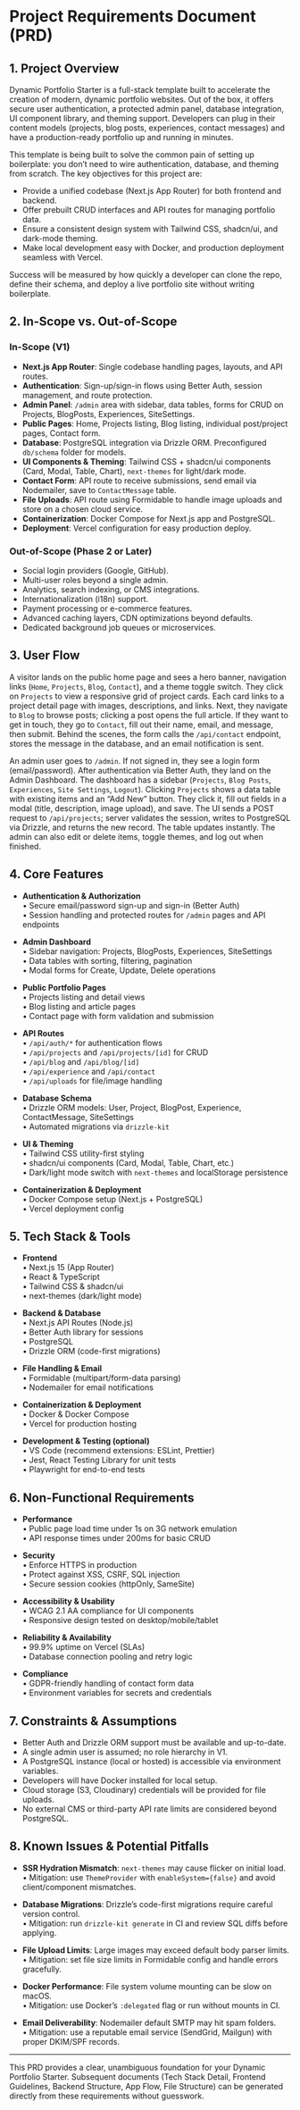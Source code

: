 # Project Requirements Document (PRD)

## 1. Project Overview

Dynamic Portfolio Starter is a full-stack template built to accelerate the creation of modern, dynamic portfolio websites. Out of the box, it offers secure user authentication, a protected admin panel, database integration, UI component library, and theming support. Developers can plug in their content models (projects, blog posts, experiences, contact messages) and have a production-ready portfolio up and running in minutes.

This template is being built to solve the common pain of setting up boilerplate: you don’t need to wire authentication, database, and theming from scratch. The key objectives for this project are:

- Provide a unified codebase (Next.js App Router) for both frontend and backend.  
- Offer prebuilt CRUD interfaces and API routes for managing portfolio data.  
- Ensure a consistent design system with Tailwind CSS, shadcn/ui, and dark-mode theming.  
- Make local development easy with Docker, and production deployment seamless with Vercel.

Success will be measured by how quickly a developer can clone the repo, define their schema, and deploy a live portfolio site without writing boilerplate.

## 2. In-Scope vs. Out-of-Scope

### In-Scope (V1)

- **Next.js App Router**: Single codebase handling pages, layouts, and API routes.  
- **Authentication**: Sign-up/sign-in flows using Better Auth, session management, and route protection.  
- **Admin Panel**: `/admin` area with sidebar, data tables, forms for CRUD on Projects, BlogPosts, Experiences, SiteSettings.  
- **Public Pages**: Home, Projects listing, Blog listing, individual post/project pages, Contact form.  
- **Database**: PostgreSQL integration via Drizzle ORM. Preconfigured `db/schema` folder for models.  
- **UI Components & Theming**: Tailwind CSS + shadcn/ui components (Card, Modal, Table, Chart), `next-themes` for light/dark mode.  
- **Contact Form**: API route to receive submissions, send email via Nodemailer, save to `ContactMessage` table.  
- **File Uploads**: API route using Formidable to handle image uploads and store on a chosen cloud service.  
- **Containerization**: Docker Compose for Next.js app and PostgreSQL.  
- **Deployment**: Vercel configuration for easy production deploy.

### Out-of-Scope (Phase 2 or Later)

- Social login providers (Google, GitHub).  
- Multi-user roles beyond a single admin.  
- Analytics, search indexing, or CMS integrations.  
- Internationalization (i18n) support.  
- Payment processing or e-commerce features.  
- Advanced caching layers, CDN optimizations beyond defaults.  
- Dedicated background job queues or microservices.

## 3. User Flow

A visitor lands on the public home page and sees a hero banner, navigation links (`Home`, `Projects`, `Blog`, `Contact`), and a theme toggle switch. They click on `Projects` to view a responsive grid of project cards. Each card links to a project detail page with images, descriptions, and links. Next, they navigate to `Blog` to browse posts; clicking a post opens the full article. If they want to get in touch, they go to `Contact`, fill out their name, email, and message, then submit. Behind the scenes, the form calls the `/api/contact` endpoint, stores the message in the database, and an email notification is sent.

An admin user goes to `/admin`. If not signed in, they see a login form (email/password). After authentication via Better Auth, they land on the Admin Dashboard. The dashboard has a sidebar (`Projects`, `Blog Posts`, `Experiences`, `Site Settings`, `Logout`). Clicking `Projects` shows a data table with existing items and an “Add New” button. They click it, fill out fields in a modal (title, description, image upload), and save. The UI sends a POST request to `/api/projects`; server validates the session, writes to PostgreSQL via Drizzle, and returns the new record. The table updates instantly. The admin can also edit or delete items, toggle themes, and log out when finished.

## 4. Core Features

- **Authentication & Authorization**  
  • Secure email/password sign-up and sign-in (Better Auth)  
  • Session handling and protected routes for `/admin` pages and API endpoints

- **Admin Dashboard**  
  • Sidebar navigation: Projects, BlogPosts, Experiences, SiteSettings  
  • Data tables with sorting, filtering, pagination  
  • Modal forms for Create, Update, Delete operations

- **Public Portfolio Pages**  
  • Projects listing and detail views  
  • Blog listing and article pages  
  • Contact page with form validation and submission

- **API Routes**  
  • `/api/auth/*` for authentication flows  
  • `/api/projects` and `/api/projects/[id]` for CRUD  
  • `/api/blog` and `/api/blog/[id]`  
  • `/api/experience` and `/api/contact`  
  • `/api/uploads` for file/image handling

- **Database Schema**  
  • Drizzle ORM models: User, Project, BlogPost, Experience, ContactMessage, SiteSettings  
  • Automated migrations via `drizzle-kit`

- **UI & Theming**  
  • Tailwind CSS utility-first styling  
  • shadcn/ui components (Card, Modal, Table, Chart, etc.)  
  • Dark/light mode switch with `next-themes` and localStorage persistence

- **Containerization & Deployment**  
  • Docker Compose setup (Next.js + PostgreSQL)  
  • Vercel deployment config

## 5. Tech Stack & Tools

- **Frontend**  
  • Next.js 15 (App Router)  
  • React & TypeScript  
  • Tailwind CSS & shadcn/ui  
  • next-themes (dark/light mode)

- **Backend & Database**  
  • Next.js API Routes (Node.js)  
  • Better Auth library for sessions  
  • PostgreSQL  
  • Drizzle ORM (code-first migrations)
  
- **File Handling & Email**  
  • Formidable (multipart/form-data parsing)  
  • Nodemailer for email notifications

- **Containerization & Deployment**  
  • Docker & Docker Compose  
  • Vercel for production hosting

- **Development & Testing (optional)**  
  • VS Code (recommend extensions: ESLint, Prettier)  
  • Jest, React Testing Library for unit tests  
  • Playwright for end-to-end tests

## 6. Non-Functional Requirements

- **Performance**  
  • Public page load time under 1s on 3G network emulation  
  • API response times under 200ms for basic CRUD

- **Security**  
  • Enforce HTTPS in production  
  • Protect against XSS, CSRF, SQL injection  
  • Secure session cookies (httpOnly, SameSite)
  
- **Accessibility & Usability**  
  • WCAG 2.1 AA compliance for UI components  
  • Responsive design tested on desktop/mobile/tablet

- **Reliability & Availability**  
  • 99.9% uptime on Vercel (SLAs)  
  • Database connection pooling and retry logic

- **Compliance**  
  • GDPR-friendly handling of contact form data  
  • Environment variables for secrets and credentials

## 7. Constraints & Assumptions

- Better Auth and Drizzle ORM support must be available and up-to-date.  
- A single admin user is assumed; no role hierarchy in V1.  
- A PostgreSQL instance (local or hosted) is accessible via environment variables.  
- Developers will have Docker installed for local setup.  
- Cloud storage (S3, Cloudinary) credentials will be provided for file uploads.  
- No external CMS or third-party API rate limits are considered beyond PostgreSQL.

## 8. Known Issues & Potential Pitfalls

- **SSR Hydration Mismatch**: `next-themes` may cause flicker on initial load.  
  • Mitigation: use `ThemeProvider` with `enableSystem={false}` and avoid client/component mismatches.

- **Database Migrations**: Drizzle’s code-first migrations require careful version control.  
  • Mitigation: run `drizzle-kit generate` in CI and review SQL diffs before applying.

- **File Upload Limits**: Large images may exceed default body parser limits.  
  • Mitigation: set file size limits in Formidable config and handle errors gracefully.

- **Docker Performance**: File system volume mounting can be slow on macOS.  
  • Mitigation: use Docker’s `:delegated` flag or run without mounts in CI.

- **Email Deliverability**: Nodemailer default SMTP may hit spam folders.  
  • Mitigation: use a reputable email service (SendGrid, Mailgun) with proper DKIM/SPF records.


---

This PRD provides a clear, unambiguous foundation for your Dynamic Portfolio Starter. Subsequent documents (Tech Stack Detail, Frontend Guidelines, Backend Structure, App Flow, File Structure) can be generated directly from these requirements without guesswork.